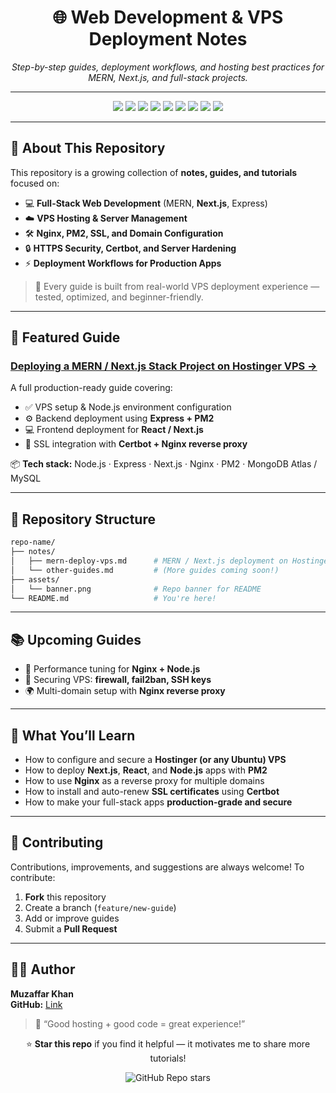 <h1 align="center">🌐 Web Development & VPS Deployment Notes</h1>

<p align="center">
  <em>Step-by-step guides, deployment workflows, and hosting best practices for MERN, Next.js, and full-stack projects.</em>
</p>

---

<p align="center">
  <!-- Tech Badges -->
  <img src="https://img.shields.io/badge/Node.js-339933?style=for-the-badge&logo=nodedotjs&logoColor=white"/>
  <img src="https://img.shields.io/badge/Express.js-000000?style=for-the-badge&logo=express&logoColor=white"/>
  <img src="https://img.shields.io/badge/React-61DAFB?style=for-the-badge&logo=react&logoColor=black"/>
  <img src="https://img.shields.io/badge/Next.js-000000?style=for-the-badge&logo=nextdotjs&logoColor=white"/>
  <img src="https://img.shields.io/badge/Nginx-009639?style=for-the-badge&logo=nginx&logoColor=white"/>
  <img src="https://img.shields.io/badge/PM2-2B037A?style=for-the-badge&logo=pm2&logoColor=white"/>
  <img src="https://img.shields.io/badge/MongoDB-47A248?style=for-the-badge&logo=mongodb&logoColor=white"/>
  <img src="https://img.shields.io/badge/Certbot-003A70?style=for-the-badge&logo=letsencrypt&logoColor=white"/>
  <img src="https://img.shields.io/badge/Hostinger-673DE6?style=for-the-badge&logo=hostinger&logoColor=white"/>
</p>

---

## 📘 About This Repository

This repository is a growing collection of **notes, guides, and tutorials** focused on:
- 💻 **Full-Stack Web Development** (MERN, **Next.js**, Express)
- ☁️ **VPS Hosting & Server Management**
- 🛠️ **Nginx, PM2, SSL, and Domain Configuration**
- 🔒 **HTTPS Security, Certbot, and Server Hardening**
- ⚡ **Deployment Workflows for Production Apps**

> 🧩 Every guide is built from real-world VPS deployment experience — tested, optimized, and beginner-friendly.

---

## 🚀 Featured Guide

### [Deploying a MERN / Next.js Stack Project on Hostinger VPS →](./notes/Deploy-Mern-Stack-on-VPS.md)
A full production-ready guide covering:
- ✅ VPS setup & Node.js environment configuration  
- ⚙️ Backend deployment using **Express + PM2**  
- 💻 Frontend deployment for **React / Next.js**  
- 🔐 SSL integration with **Certbot + Nginx reverse proxy**

📦 **Tech stack:** Node.js · Express  · Next.js · Nginx · PM2 · MongoDB Atlas / MySQL  

---

## 📂 Repository Structure

```bash
repo-name/
├── notes/
│   ├── mern-deploy-vps.md      # MERN / Next.js deployment on Hostinger VPS
│   └── other-guides.md         # (More guides coming soon!)
├── assets/
│   └── banner.png              # Repo banner for README
└── README.md                   # You're here!
````

---

## 📚 Upcoming Guides

* 🚀 Performance tuning for **Nginx + Node.js**
* 🔐 Securing VPS: **firewall, fail2ban, SSH keys**
* 🌍 Multi-domain setup with **Nginx reverse proxy**

---

## 🧠 What You’ll Learn

* How to configure and secure a **Hostinger (or any Ubuntu) VPS**
* How to deploy **Next.js**, **React**, and **Node.js** apps with **PM2**
* How to use **Nginx** as a reverse proxy for multiple domains
* How to install and auto-renew **SSL certificates** using **Certbot**
* How to make your full-stack apps **production-grade and secure**

---

## 🤝 Contributing

Contributions, improvements, and suggestions are always welcome!
To contribute:

1. **Fork** this repository
2. Create a branch (`feature/new-guide`)
3. Add or improve guides
4. Submit a **Pull Request**

---

## 👨‍💻 Author


**Muzaffar Khan**   
**GitHub:** [Link](https://github.com/muzaffar-khan)

> 💬 “Good hosting + good code = great experience!”

<p align="center">
  ⭐ <b>Star this repo</b> if you find it helpful — it motivates me to share more tutorials!  
</p>

<p align="center">
  <img src="https://img.shields.io/github/stars/muzaffar-khan/Deploying-Web-Application-on-VPS?style=social" alt="GitHub Repo stars">
</p>

